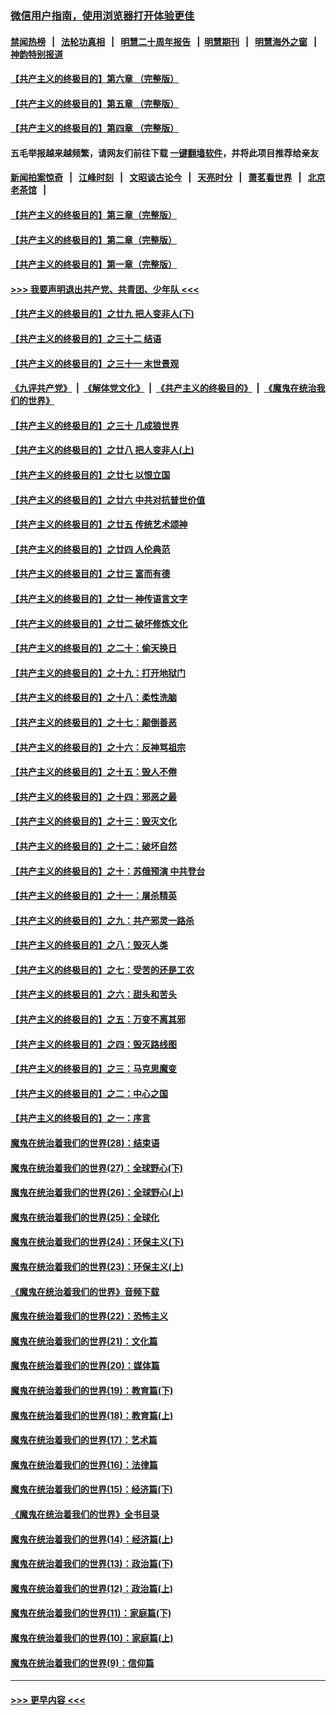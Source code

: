 ### [微信用户指南，使用浏览器打开体验更佳](https://github.com/gfw-breaker/banned-news1/blob/master/indexes/wechat-guide.md?t=0)
#### [禁闻热榜](热点新闻.md?t=0)  &nbsp;&nbsp;|&nbsp;&nbsp; [法轮功真相](https://github.com/gfw-breaker/truth/blob/master/README.md?t=0) &nbsp;&nbsp;|&nbsp;&nbsp; [明慧二十周年报告](https://github.com/gfw-breaker/mh-reports/blob/master/README.md?t=0) &nbsp;&nbsp;|&nbsp;&nbsp;[明慧期刊](https://github.com/gfw-breaker/mh-qikan) &nbsp;&nbsp;|&nbsp;&nbsp; [明慧海外之窗](https://github.com/gfw-breaker/mh-news/blob/master/README.md?t=0) &nbsp;&nbsp;|&nbsp;&nbsp; [神韵特别报道](https://github.com/gfw-breaker/mh-news/blob/master/shenyun.md?t=0)
#### [【共产主义的终极目的】第六章 （完整版）](../pages/nsc422/n11428913.md?t=02101222) 
#### [【共产主义的终极目的】第五章 （完整版）](../pages/nsc422/n11428912.md?t=02101222) 
#### [【共产主义的终极目的】第四章 （完整版）](../pages/nsc422/n11428907.md?t=02101222) 
#### 五毛举报越来越频繁，请网友们前往下载 [一键翻墙软件](https://github.com/gfw-breaker/ssr-accounts)，并将此项目推荐给亲友
#### [新闻拍案惊奇](https://github.com/gfw-breaker/banned-news1/blob/master/pages/link4.md) &nbsp;&nbsp;|&nbsp;&nbsp; [江峰时刻](https://github.com/gfw-breaker/banned-news1/blob/master/pages/link4.md) &nbsp;&nbsp;|&nbsp;&nbsp; [文昭谈古论今](https://github.com/gfw-breaker/banned-news1/blob/master/pages/link4.md) &nbsp;&nbsp;|&nbsp;&nbsp; [天亮时分](https://github.com/gfw-breaker/banned-news1/blob/master/pages/link4.md) &nbsp;&nbsp;|&nbsp;&nbsp; [萧茗看世界](https://github.com/gfw-breaker/banned-news1/blob/master/pages/link4.md) &nbsp;&nbsp;|&nbsp;&nbsp; [北京老茶馆](https://github.com/gfw-breaker/banned-news1/blob/master/pages/link4.md) &nbsp;&nbsp;|&nbsp;&nbsp; 
#### [【共产主义的终极目的】第三章（完整版）](../pages/nsc422/n11428848.md?t=02101222) 
#### [【共产主义的终极目的】第二章（完整版）](../pages/nsc422/n11428831.md?t=02101222) 
#### [【共产主义的终极目的】第一章（完整版）](../pages/nsc422/n11417651.md?t=02101222) 
#### [>>> 我要声明退出共产党、共青团、少年队 <<<](https://github.com/begood0513/goodnews/blob/master/quit/letter.md) 
#### [【共产主义的终极目的】之廿九 把人变非人(下)](../pages/nsc422/n11344140.md?t=02101222) 
#### [【共产主义的终极目的】之三十二 结语](../pages/nsc422/n11360535.md?t=02101222) 
#### [【共产主义的终极目的】之三十一 末世景观](../pages/nsc422/n11351129.md?t=02101222) 
#### [《九评共产党》](https://github.com/begood0513/9ping.md/blob/master/README.md) &nbsp;|&nbsp; [《解体党文化》](../../../../jtdwh.md/blob/master/README.md)  &nbsp;|&nbsp; [《共产主义的终极目的》](../../../../gczydzjmd.md/blob/master/README.md) &nbsp;|&nbsp; [《魔鬼在统治我们的世界》](../../../../mgztzwmdsj.md/blob/master/README.md) 
#### [【共产主义的终极目的】之三十 几成狼世界](../pages/nsc422/n11348280.md?t=02101222) 
#### [【共产主义的终极目的】之廿八 把人变非人(上)](../pages/nsc422/n11340492.md?t=02101222) 
#### [【共产主义的终极目的】之廿七 以恨立国](../pages/nsc422/n11336944.md?t=02101222) 
#### [【共产主义的终极目的】之廿六 中共对抗普世价值](../pages/nsc422/n11324785.md?t=02101222) 
#### [【共产主义的终极目的】之廿五 传统艺术颂神](../pages/nsc422/n11296396.md?t=02101222) 
#### [【共产主义的终极目的】之廿四 人伦典范](../pages/nsc422/n11296397.md?t=02101222) 
#### [【共产主义的终极目的】之廿三 富而有德](../pages/nsc422/n11283598.md?t=02101222) 
#### [【共产主义的终极目的】之廿一 神传语言文字](../pages/nsc422/n11263265.md?t=02101222) 
#### [【共产主义的终极目的】之廿二 破坏修炼文化](../pages/nsc422/n11245728.md?t=02101222) 
#### [【共产主义的终极目的】之二十：偷天换日](../pages/nsc422/n11238846.md?t=02101222) 
#### [【共产主义的终极目的】之十九：打开地狱门](../pages/nsc422/n11206376.md?t=02101222) 
#### [【共产主义的终极目的】之十八：柔性洗脑](../pages/nsc422/n11199994.md?t=02101222) 
#### [【共产主义的终极目的】之十七：颠倒善恶](../pages/nsc422/n11179782.md?t=02101222) 
#### [【共产主义的终极目的】之十六：反神骂祖宗](../pages/nsc422/n11166798.md?t=02101222) 
#### [【共产主义的终极目的】之十五：毁人不倦](../pages/nsc422/n11166792.md?t=02101222) 
#### [【共产主义的终极目的】之十四：邪恶之最](../pages/nsc422/n11150249.md?t=02101222) 
#### [【共产主义的终极目的】之十三：毁灭文化](../pages/nsc422/n11135227.md?t=02101222) 
#### [【共产主义的终极目的】之十二：破坏自然](../pages/nsc422/n11135214.md?t=02101222) 
#### [【共产主义的终极目的】之十：苏俄预演 中共登台](../pages/nsc422/n11118424.md?t=02101222) 
#### [【共产主义的终极目的】之十一：屠杀精英](../pages/nsc422/n11118442.md?t=02101222) 
#### [【共产主义的终极目的】之九：共产邪灵一路杀](../pages/nsc422/n11114139.md?t=02101222) 
#### [【共产主义的终极目的】之八：毁灭人类](../pages/nsc422/n11108503.md?t=02101222) 
#### [【共产主义的终极目的】之七：受苦的还是工农](../pages/nsc422/n11101809.md?t=02101222) 
#### [【共产主义的终极目的】之六：甜头和苦头](../pages/nsc422/n11096971.md?t=02101222) 
#### [【共产主义的终极目的】之五：万变不离其邪](../pages/nsc422/n11091285.md?t=02101222) 
#### [【共产主义的终极目的】之四：毁灭路线图](../pages/nsc422/n11086284.md?t=02101222) 
#### [【共产主义的终极目的】之三：马克思魔变](../pages/nsc422/n11061941.md?t=02101222) 
#### [【共产主义的终极目的】之二：中心之国](../pages/nsc422/n11047728.md?t=02101222) 
#### [【共产主义的终极目的】之一：序言](../pages/nsc422/n11086077.md?t=02101222) 
#### [魔鬼在统治着我们的世界(28)：结束语](../pages/nsc422/n10936246.md?t=02101222) 
#### [魔鬼在统治着我们的世界(27)：全球野心(下)](../pages/nsc422/n10928319.md?t=02101222) 
#### [魔鬼在统治着我们的世界(26)：全球野心(上)](../pages/nsc422/n10900318.md?t=02101222) 
#### [魔鬼在统治着我们的世界(25)：全球化](../pages/nsc422/n10788205.md?t=02101222) 
#### [魔鬼在统治着我们的世界(24)：环保主义(下)](../pages/nsc422/n10695307.md?t=02101222) 
#### [魔鬼在统治着我们的世界(23)：环保主义(上)](../pages/nsc422/n10688613.md?t=02101222) 
#### [《魔鬼在统治着我们的世界》音频下载](../pages/nsc422/n10635553.md?t=02101222) 
#### [魔鬼在统治着我们的世界(22)：恐怖主义](../pages/nsc422/n10614727.md?t=02101222) 
#### [魔鬼在统治着我们的世界(21)：文化篇](../pages/nsc422/n10597706.md?t=02101222) 
#### [魔鬼在统治着我们的世界(20)：媒体篇](../pages/nsc422/n10586579.md?t=02101222) 
#### [魔鬼在统治着我们的世界(19)：教育篇(下)](../pages/nsc422/n10564808.md?t=02101222) 
#### [魔鬼在统治着我们的世界(18)：教育篇(上)](../pages/nsc422/n10526970.md?t=02101222) 
#### [魔鬼在统治着我们的世界(17)：艺术篇](../pages/nsc422/n10499093.md?t=02101222) 
#### [魔鬼在统治着我们的世界(16)：法律篇](../pages/nsc422/n10485969.md?t=02101222) 
#### [魔鬼在统治着我们的世界(15)：经济篇(下)](../pages/nsc422/n10469975.md?t=02101222) 
#### [《魔鬼在统治着我们的世界》全书目录](../pages/nsc422/n10464261.md?t=02101222) 
#### [魔鬼在统治着我们的世界(14)：经济篇(上)](../pages/nsc422/n10457370.md?t=02101222) 
#### [魔鬼在统治着我们的世界(13)：政治篇(下)](../pages/nsc422/n10448270.md?t=02101222) 
#### [魔鬼在统治着我们的世界(12)：政治篇(上)](../pages/nsc422/n10444576.md?t=02101222) 
#### [魔鬼在统治着我们的世界(11)：家庭篇(下)](../pages/nsc422/n10440961.md?t=02101222) 
#### [魔鬼在统治着我们的世界(10)：家庭篇(上)](../pages/nsc422/n10435448.md?t=02101222) 
#### [魔鬼在统治着我们的世界(9)：信仰篇](../pages/nsc422/n10432159.md?t=02101222) 

----
#### [ >>> 更早内容 <<< ](../indexes/nsc422-earlier.md)
